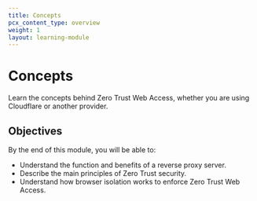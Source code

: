 ```yaml
---
title: Concepts
pcx_content_type: overview
weight: 1
layout: learning-module
---
```


# Concepts

Learn the concepts behind Zero Trust Web Access, whether you are using Cloudflare or another provider.

## Objectives

By the end of this module, you will be able to:

- Understand the function and benefits of a reverse proxy server.
- Describe the main principles of Zero Trust security.
- Understand how browser isolation works to enforce Zero Trust Web Access.
